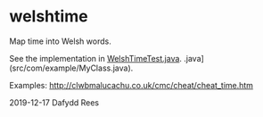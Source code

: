 # welshtime

Map time into Welsh words.

See the implementation in [WelshTimeTest.java](/app/src/test/java/net/dafydd/welshtime/WelshTimeTest.java).
.java](src/com/example/MyClass.java).


Examples: <http://clwbmalucachu.co.uk/cmc/cheat/cheat_time.htm>


2019-12-17 Dafydd Rees
